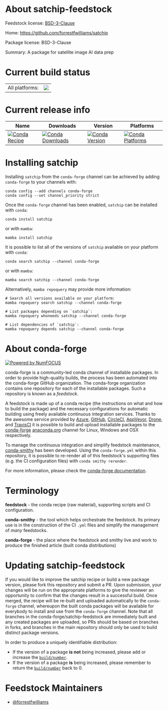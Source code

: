 About satchip-feedstock
=======================

Feedstock license: [BSD-3-Clause](https://github.com/conda-forge/satchip-feedstock/blob/main/LICENSE.txt)

Home: https://github.com/forrestfwilliams/satchip

Package license: BSD-3-Clause

Summary: A package for satellite image AI data prep

Current build status
====================


<table><tr><td>All platforms:</td>
    <td>
      <a href="https://dev.azure.com/conda-forge/feedstock-builds/_build/latest?definitionId=25471&branchName=main">
        <img src="https://dev.azure.com/conda-forge/feedstock-builds/_apis/build/status/satchip-feedstock?branchName=main">
      </a>
    </td>
  </tr>
</table>

Current release info
====================

| Name | Downloads | Version | Platforms |
| --- | --- | --- | --- |
| [![Conda Recipe](https://img.shields.io/badge/recipe-satchip-green.svg)](https://anaconda.org/conda-forge/satchip) | [![Conda Downloads](https://img.shields.io/conda/dn/conda-forge/satchip.svg)](https://anaconda.org/conda-forge/satchip) | [![Conda Version](https://img.shields.io/conda/vn/conda-forge/satchip.svg)](https://anaconda.org/conda-forge/satchip) | [![Conda Platforms](https://img.shields.io/conda/pn/conda-forge/satchip.svg)](https://anaconda.org/conda-forge/satchip) |

Installing satchip
==================

Installing `satchip` from the `conda-forge` channel can be achieved by adding `conda-forge` to your channels with:

```
conda config --add channels conda-forge
conda config --set channel_priority strict
```

Once the `conda-forge` channel has been enabled, `satchip` can be installed with `conda`:

```
conda install satchip
```

or with `mamba`:

```
mamba install satchip
```

It is possible to list all of the versions of `satchip` available on your platform with `conda`:

```
conda search satchip --channel conda-forge
```

or with `mamba`:

```
mamba search satchip --channel conda-forge
```

Alternatively, `mamba repoquery` may provide more information:

```
# Search all versions available on your platform:
mamba repoquery search satchip --channel conda-forge

# List packages depending on `satchip`:
mamba repoquery whoneeds satchip --channel conda-forge

# List dependencies of `satchip`:
mamba repoquery depends satchip --channel conda-forge
```


About conda-forge
=================

[![Powered by
NumFOCUS](https://img.shields.io/badge/powered%20by-NumFOCUS-orange.svg?style=flat&colorA=E1523D&colorB=007D8A)](https://numfocus.org)

conda-forge is a community-led conda channel of installable packages.
In order to provide high-quality builds, the process has been automated into the
conda-forge GitHub organization. The conda-forge organization contains one repository
for each of the installable packages. Such a repository is known as a *feedstock*.

A feedstock is made up of a conda recipe (the instructions on what and how to build
the package) and the necessary configurations for automatic building using freely
available continuous integration services. Thanks to the awesome service provided by
[Azure](https://azure.microsoft.com/en-us/services/devops/), [GitHub](https://github.com/),
[CircleCI](https://circleci.com/), [AppVeyor](https://www.appveyor.com/),
[Drone](https://cloud.drone.io/welcome), and [TravisCI](https://travis-ci.com/)
it is possible to build and upload installable packages to the
[conda-forge](https://anaconda.org/conda-forge) [anaconda.org](https://anaconda.org/)
channel for Linux, Windows and OSX respectively.

To manage the continuous integration and simplify feedstock maintenance,
[conda-smithy](https://github.com/conda-forge/conda-smithy) has been developed.
Using the ``conda-forge.yml`` within this repository, it is possible to re-render all of
this feedstock's supporting files (e.g. the CI configuration files) with ``conda smithy rerender``.

For more information, please check the [conda-forge documentation](https://conda-forge.org/docs/).

Terminology
===========

**feedstock** - the conda recipe (raw material), supporting scripts and CI configuration.

**conda-smithy** - the tool which helps orchestrate the feedstock.
                   Its primary use is in the construction of the CI ``.yml`` files
                   and simplify the management of *many* feedstocks.

**conda-forge** - the place where the feedstock and smithy live and work to
                  produce the finished article (built conda distributions)


Updating satchip-feedstock
==========================

If you would like to improve the satchip recipe or build a new
package version, please fork this repository and submit a PR. Upon submission,
your changes will be run on the appropriate platforms to give the reviewer an
opportunity to confirm that the changes result in a successful build. Once
merged, the recipe will be re-built and uploaded automatically to the
`conda-forge` channel, whereupon the built conda packages will be available for
everybody to install and use from the `conda-forge` channel.
Note that all branches in the conda-forge/satchip-feedstock are
immediately built and any created packages are uploaded, so PRs should be based
on branches in forks, and branches in the main repository should only be used to
build distinct package versions.

In order to produce a uniquely identifiable distribution:
 * If the version of a package **is not** being increased, please add or increase
   the [``build/number``](https://docs.conda.io/projects/conda-build/en/latest/resources/define-metadata.html#build-number-and-string).
 * If the version of a package **is** being increased, please remember to return
   the [``build/number``](https://docs.conda.io/projects/conda-build/en/latest/resources/define-metadata.html#build-number-and-string)
   back to 0.

Feedstock Maintainers
=====================

* [@forrestfwilliams](https://github.com/forrestfwilliams/)

